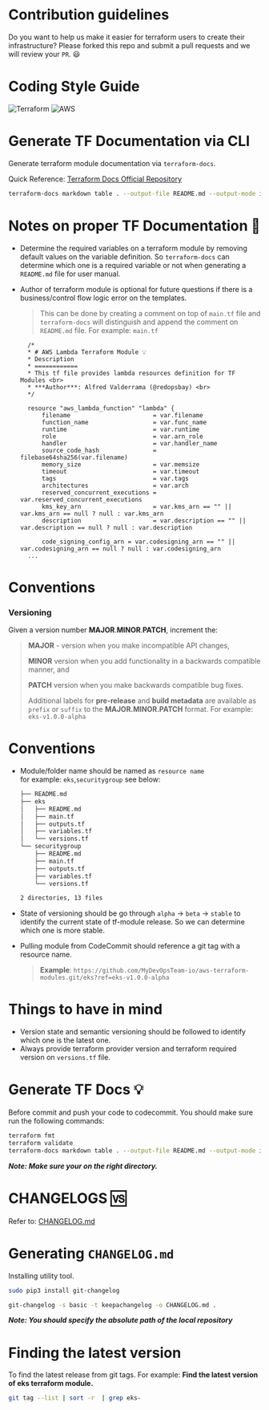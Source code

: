 Contribution guidelines
========================

Do you want to help us make it easier for terraform users to create their infrastructure? Please forked this repo and submit a pull requests and we will review your `PR`. 😃


Coding Style Guide
====================

![Terraform](https://img.shields.io/badge/terraform-%235835CC.svg?style=for-the-badge&logo=terraform&logoColor=white)
![AWS](https://img.shields.io/badge/AWS-%23FF9900.svg?style=for-the-badge&logo=amazon-aws&logoColor=white)

Generate TF Documentation via CLI
===================================

Generate terraform module documentation via `terraform-docs`.

Quick Reference: [Terraform Docs Official Repository](https://github.com/terraform-docs/terraform-docs)


```bash
terraform-docs markdown table . --output-file README.md --output-mode inject
```

Notes on proper TF Documentation 📔
====================================
- Determine the required variables on a terraform module by removing default values on the variable definition. So `terraform-docs` can determine which one is a required variable or not when generating a `README.md` file for user manual.
- Author of terraform module is optional for future questions if there is a business/control flow logic error on the templates. 

  > This can be done by creating a comment on top of `main.tf` file and `terraform-docs` will distinguish and append the comment on `README.md` file. For example: `main.tf`
  ```hcl
    /*
    * # AWS Lambda Terraform Module 💡
    * Description
    * ============
    * This tf file provides lambda resources definition for TF Modules <br>
    * ***Author***: Alfred Valderrama (@redopsbay) <br>
    */

    resource "aws_lambda_function" "lambda" {
        filename                       = var.filename
        function_name                  = var.func_name
        runtime                        = var.runtime
        role                           = var.arn_role
        handler                        = var.handler_name
        source_code_hash               = filebase64sha256(var.filename)
        memory_size                    = var.memsize
        timeout                        = var.timeout
        tags                           = var.tags
        architectures                  = var.arch
        reserved_concurrent_executions = var.reserved_concurrent_executions
        kms_key_arn                    = var.kms_arn == "" || var.kms_arn == null ? null : var.kms_arn
        description                    = var.description == "" || var.description == null ? null : var.description

        code_signing_config_arn = var.codesigning_arn == "" || var.codesigning_arn == null ? null : var.codesigning_arn
    ...

  ```


Conventions
============

### Versioning

Given a version number **MAJOR**.**MINOR**.**PATCH**, increment the: <br>
> **MAJOR** - version when you make incompatible API changes,<br>
>
> **MINOR** version when you add functionality in a backwards compatible manner, and <br>
>
> **PATCH** version when you make backwards compatible bug fixes. <br>
>
> Additional labels for **pre-release** and **build metadata** are available as `prefix` or `suffix` to the **MAJOR.MINOR.PATCH** format. For example: `eks-v1.0.0-alpha`


Conventions
============
- Module/folder name should be named as `resource name` <br>
    for example: `eks`,`securitygroup` see below:
    ```bash
    ├── README.md
    ├── eks
    │   ├── README.md
    │   ├── main.tf
    │   ├── outputs.tf
    │   ├── variables.tf
    │   └── versions.tf
    └── securitygroup
        ├── README.md
        ├── main.tf
        ├── outputs.tf
        ├── variables.tf
        └── versions.tf

    2 directories, 13 files
    ```

- State of versioning should be go through `alpha` -> `beta` -> `stable` to identify the current state of tf-module release. So we can determine which one is more stable.

- Pulling module from CodeCommit should reference a git tag with a resource name. <br>
  > **Example**: `https://github.com/MyDevOpsTeam-io/aws-terraform-modules.git/eks?ref=eks-v1.0.0-alpha`


Things to have in mind
=======================
- Version state and semantic versioning should be followed to identify which one is the latest one.
- Always provide terraform provider version and terraform required version on `versions.tf` file.


Generate TF Docs 💡
===================

Before commit and push your code to codecommit. You should make sure run the following commands:
```bash
terraform fmt
terraform validate
terraform-docs markdown table . --output-file README.md --output-mode inject
```

***Note: Make sure your on the right directory.***


CHANGELOGS 🆚
==============

Refer to: [CHANGELOG.md](https://github.com/MyDevOpsTeam-io/aws-terraform-modules/blob/master/CHANGELOG.md)


Generating `CHANGELOG.md`
=========================
Installing utility tool.

```bash
sudo pip3 install git-changelog
```

```bash
git-changelog -s basic -t keepachangelog -o CHANGELOG.md .
```
***Note: You should specify the absolute path of the local repository***

Finding the latest version
============================
To find the latest release from git tags. For example: **Find the latest version of eks terraform module.**
```bash
git tag --list | sort -r  | grep eks-
```
